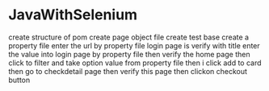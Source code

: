# JavaWithSelenium
create structure of pom
create page object file
create test base 
create a property file
enter the url by property file
login page is verify with title
enter the value into login page by property file
then verify the home page
then click to filter and take option value from property file
then i click add to card 
then go to checkdetail page 
then verify this page
then clickon checkout button
